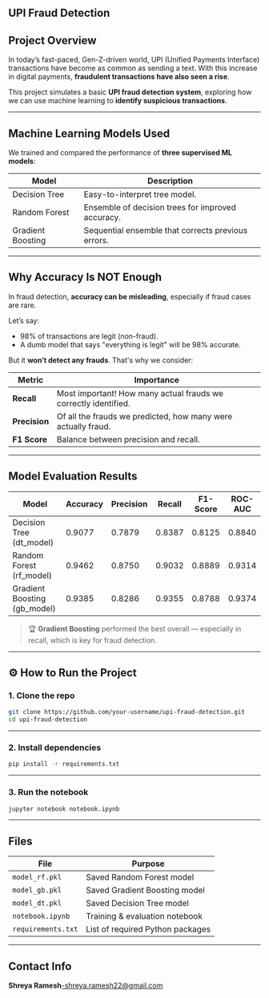 ## UPI Fraud Detection 

## Project Overview

In today’s fast-paced, Gen-Z-driven world, UPI (Unified Payments Interface) transactions have become as common as sending a text. With this increase in digital payments, **fraudulent transactions have also seen a rise**. 

This project simulates a basic **UPI fraud detection system**, exploring how we can use machine learning to **identify suspicious transactions**.

---

## Machine Learning Models Used

We trained and compared the performance of **three supervised ML models**:

| Model              | Description                                       |
|------------------- |---------------------------------------------------|
| Decision Tree      | Easy-to-interpret tree model.                     |
| Random Forest      | Ensemble of decision trees for improved accuracy. |
| Gradient Boosting  | Sequential ensemble that corrects previous errors.|

---

## Why Accuracy Is NOT Enough

In fraud detection, **accuracy can be misleading**, especially if fraud cases are rare.

Let’s say:
- 98% of transactions are legit (non-fraud).
- A dumb model that says "everything is legit" will be 98% accurate.

But it **won’t detect any frauds**. That's why we consider:

| Metric      | Importance                                                                |
|-------------|---------------------------------------------------------------------------|
| **Recall**  | Most important! How many actual frauds we correctly identified.           |
| **Precision**| Of all the frauds we predicted, how many were actually fraud.            |
| **F1 Score**| Balance between precision and recall.                                     |

---

## Model Evaluation Results

| Model      | Accuracy | Precision | Recall | F1-Score | ROC-AUC |
|------------|----------|-----------|--------|----------|---------|
| Decision Tree (dt_model) | 0.9077   | 0.7879    | 0.8387 | 0.8125   | 0.8840  |
| Random Forest (rf_model) | 0.9462   | 0.8750    | 0.9032 | 0.8889   | 0.9314  |
| Gradient Boosting (gb_model) | 0.9385   | 0.8286    | 0.9355 | 0.8788   | 0.9374  |

> 🏆 **Gradient Boosting** performed the best overall — especially in recall, which is key for fraud detection.

---
## ⚙️ How to Run the Project

### 1. Clone the repo
```bash
git clone https://github.com/your-username/upi-fraud-detection.git
cd upi-fraud-detection
```
---

### 2. Install dependencies
```bash
pip install -r requirements.txt
```
---

### 3. Run the notebook
```bash
jupyter notebook notebook.ipynb
```
---
## Files

| File | Purpose |
|------|---------|
| `model_rf.pkl` | Saved Random Forest model |
| `model_gb.pkl` | Saved Gradient Boosting model |
| `model_dt.pkl` | Saved Decision Tree model |
| `notebook.ipynb` | Training & evaluation notebook |
| `requirements.txt` | List of required Python packages |

---

## Contact Info

**Shreya Ramesh**-shreya.ramesh22@gmail.com

